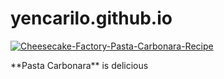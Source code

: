 # yencarilo.github.io
<a href="https://ibb.co/zRMyJh4"><img src="https://i.ibb.co/YkCzZ7L/Cheesecake-Factory-Pasta-Carbonara-Recipe.webp" alt="Cheesecake-Factory-Pasta-Carbonara-Recipe" border="0"></a>
<p>**Pasta Carbonara** is delicious</p>

